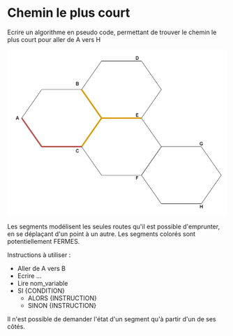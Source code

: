 # Chemin le plus court

Ecrire un algorithme en pseudo code, permettant de trouver le chemin le plus court pour aller de A vers H

![find path exercise](./findpath.png "FindPath")

Les segments modélisent les seules routes qu'il est possible d'emprunter, en se déplaçant d'un point à un autre. Les segments colorés sont potentiellement FERMES.

Instructions à utiliser :
 - Aller de A vers B
 - Ecrire ...
 - Lire nom_variable
 - SI {CONDITION}
    - ALORS {INSTRUCTION}
    - SINON {INSTRUCTION}

Il n'est possible de demander l'état d'un segment qu'à partir d'un de ses côtés.
